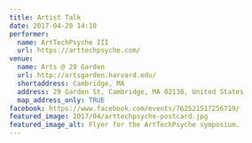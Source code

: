 ```yaml
---
title: Artist Talk
date: 2017-04-20 14:10
performer:
  name: ArtTechPsyche III
  url: https://arttechpsyche.com/
venue:
  name: Arts @ 29 Garden
  url: http://artsgarden.harvard.edu/
  shortaddress: Cambridge, MA
  address: 29 Garden St, Cambridge, MA 02138, United States
  map_address_only: TRUE
facebook: https://www.facebook.com/events/762521517256719/
featured_image: 2017/04/arttechpsyche-postcard.jpg
featured_image_alt: Flyer for the ArtTechPsyche symposium.
---
```

